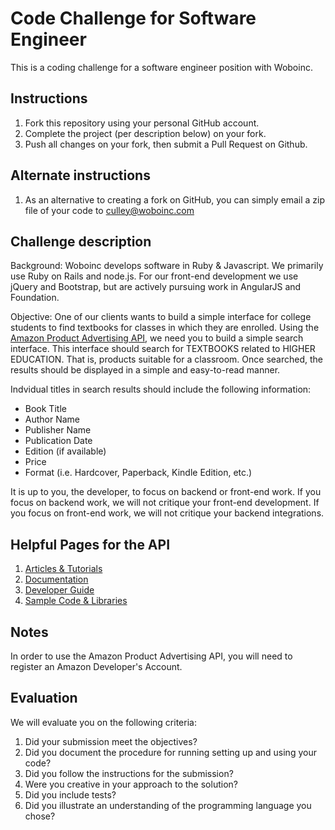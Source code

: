 Code Challenge for Software Engineer
====================================

This is a coding challenge for a software engineer position with Woboinc.

## Instructions
1. Fork this repository using your personal GitHub account.
2. Complete the project (per description below) on your fork.
3. Push all changes on your fork, then submit a Pull Request on Github.

## Alternate instructions
1. As an alternative to creating a fork on GitHub, you can simply email a zip file of your code to [culley@woboinc.com](culley@woboinc.com)

## Challenge description
Background: Woboinc develops software in Ruby & Javascript.  We primarily use Ruby on Rails and node.js.  For our front-end development we use jQuery and Bootstrap, but are actively pursuing work in AngularJS and Foundation.

Objective: One of our clients wants to build a simple interface for college students to find textbooks for classes in which they are enrolled.  Using the [Amazon Product Advertising API](https://affiliate-program.amazon.com/gp/advertising/api/detail/main.html), we need you to build a simple search interface.  This interface should search for TEXTBOOKS related to HIGHER EDUCATION.  That is, products suitable for a classroom.  Once searched, the results should be displayed in a simple and easy-to-read manner.

Indvidual titles in search results should include the following information:
- Book Title
- Author Name
- Publisher Name
- Publication Date
- Edition (if available)
- Price
- Format (i.e. Hardcover, Paperback, Kindle Edition, etc.)

It is up to you, the developer, to focus on backend or front-end work.  If you focus on backend work, we will not critique your front-end development.  If you focus on front-end work, we will not critique your backend integrations.

## Helpful Pages for the API
1. [Articles & Tutorials](http://aws.amazon.com/articles/Product%20Advertising%20API?_encoding=UTF8&jiveRedirect=1)
2. [Documentation](http://aws.amazon.com/archives/Product%20Advertising%20API?_encoding=UTF8&jiveRedirect=1)
3. [Developer Guide](http://docs.aws.amazon.com/AWSECommerceService/latest/DG/Welcome.html)
4. [Sample Code & Libraries](http://aws.amazon.com/code/Product%20Advertising%20API?_encoding=UTF8&jiveRedirect=1)

## Notes
In order to use the Amazon Product Advertising API, you will need to register an Amazon Developer's Account.

## Evaluation
We will evaluate you on the following criteria:

1. Did your submission meet the objectives?
2. Did you document the procedure for running setting up and using your code?
3. Did you follow the instructions for the submission?
4. Were you creative in your approach to the solution?
5. Did you include tests?
6. Did you illustrate an understanding of the programming language you chose?
